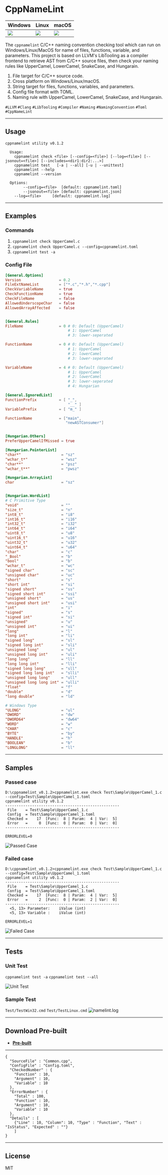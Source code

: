 # **CppNameLint**


| Windows | Linux | macOS |
|---------|-------|-------|
|![](https://dev.azure.com/CppNameLint/cpp-namelint/_apis/build/status/cpp-namelint?branchName=master&jobName=Windows) |![](https://dev.azure.com/CppNameLint/cpp-namelint/_apis/build/status/cpp-namelint?branchName=master&jobName=Linux)   | ![](https://dev.azure.com/CppNameLint/cpp-namelint/_apis/build/status/cpp-namelint?branchName=master&jobName=macOS)


The `cppnamelint` C/C++ naming convention checking tool which can run on Windows/Linux/MacOS for name of files, functions, variable, and parameters. This project is based on LLVM's LibTooling as a compiler frontend to retrieve AST from C/C++ source files, then check your naming rules like UpperCamel, LowerCamel, SnakeCase, and Hungarain.

1. File target for C/C++ source code.
1. Cross platform on Windows/Linux/macOS.
1. String target for files, functions, variables, and parameters.
1. Config file format with TOML.
1. Naming rule with UpperCamel, LowerCamel, SnakeCase, and Hungarain.


`#LLVM` `#Clang` `#LibTooling` `#Compiler` `#Naming` `#NamingConvention` `#Toml` `#CppNameLint`

----------

## **Usage**
```
cppnamelint utility v0.1.2

  Usage:
    cppnamelint check <file> [--config=<file>] [--log=<file>] [--jsonout=<file>] [--includes=<dir1:dir2:...>]
    cppnamelint test   [-a | --all] [-u | --unittest]
    cppnamelint --help
    cppnamelint --version

  Options:
        --config=<file>  [default: cppnamelint.toml]
        --jsonout=<file> [default: cppnamelint.json]
    --log=<file>     [default: cppnamelint.log]
```


----------

## **Examples**

### **Commands**

1. `cppnamelint check UpperCamel.c`
1. `cppnamelint check UpperCamel.c --config=cppnamelint.toml`
1. `cppnamelint test -a`

### **Config File**

```toml
[General.Options]
Version                 = 0.2
FileExtNameList         = ["*.c","*.h","*.cpp"]
CheckVariableName       = true
CheckFunctionName       = true
CheckFileName           = false
AllowedUnderscopeChar   = false
AllowedArrayAffected    = false


[General.Rules]
FileName                = 0 # 0: Default (UpperCamel)
                            # 1: UpperCamel
                            # 3: lower-seperated

FunctionName            = 0 # 0: Default (UpperCamel)
                            # 1: UpperCamel
                            # 2: lowerCamel
                            # 3: lower-seperated

VariableName            = 4 # 0: Default (UpperCamel)
                            # 1: UpperCamel
                            # 2: lowerCamel
                            # 3: lower-seperated
                            # 4: Hungarian

[General.IgnoredList]
FunctionPrefix          = [ "_",
                            "__" ]
VariablePrefix          = [ "m_" ]

FunctionName            = ["main",
                           "newASTConsumer"]


[Hungarian.Others]
PreferUpperCamelIfMissed = true

[Hungarian.PointerList]
"char*"                  = "sz"
"wchar_t*"               = "wsz"
"char**"                 = "psz"
"wchar_t**"              = "pwsz"

[Hungarian.ArrayList]
char                     = "sz"


[Hungarian.WordList]
# C Primitive Type
"void"                   = ""
"size_t"                 = "n"
"int8_t"                 = "i8"
"int16_t"                = "i16"
"int32_t"                = "i32"
"int64_t"                = "i64"
"uint8_t"                = "u8"
"uint16_t"               = "u16"
"uint32_t"               = "u32"
"uint64_t"               = "u64"
"char"                   = "c"
"_Bool"                  = "b"
"bool"                   = "b"
"wchar_t"                = "wc"
"signed char"            = "sc"
"unsigned char"          = "uc"
"short"                  = "s"
"short int"              = "si"
"signed short"           = "ss"
"signed short int"       = "ssi"
"unsigned short"         = "us"
"unsigned short int"     = "usi"
"int"                    = "i"
"signed"                 = "s"
"signed int"             = "si"
"unsigned"               = "u"
"unsigned int"           = "ui"
"long"                   = "l"
"long int"               = "li"
"signed long"            = "sl"
"signed long int"        = "sli"
"unsigned long"          = "ul"
"unsigned long int"      = "uli"
"long long"              = "ll"
"long long int"          = "lli"
"signed long long"       = "sll"
"signed long long int"   = "slli"
"unsigned long long"     = "ull"
"unsigned long long int" = "ulli"
"float"                  = "f"
"double"                 = "d"
"long double"            = "ld"

# Windows Type
"ULONG"                  = "ul"
"DWORD"                  = "dw"
"DWORD64"                = "dw64"
"WORD"                   = "w"
"CHAR"                   = "c"
"BYTE"                   = "by"
"HANDLE"                 = "h"
"BOOLEAN"                = "b"
"LONGLONG"               = "ll"
```

----------

## **Samples**

### **Passed case**

```shell
D:\cppnamelint_v0.1.2>cppnamelint.exe check Test\Sample\UpperCamel_1.c --config=Test\Sample\UpperCamel_1.toml
cppnamelint utility v0.1.2
---------------------------------------------------
 File    = Test\Sample\UpperCamel_1.c
 Config  = Test\Sample\UpperCamel_1.toml
 Checked =    17  [Func:  8 | Param:  4 | Var:  5]
 Error   =     0  [Func:  0 | Param:  0 | Var:  0]
---------------------------------------------------

ERRORLEVEL=0
```
  
![Passed Case](https://i.imgur.com/JmULdqR.png)

### **Failed case**

```shell
D:\cppnamelint_v0.1.2>cppnamelint.exe check Test\Sample\UpperCamel_1.c --config=Test\Sample\UpperCamel_1.toml
cppnamelint utility v0.1.2
---------------------------------------------------
 File    = Test\Sample\UpperCamel_1.c
 Config  = Test\Sample\UpperCamel_1.toml
 Checked =    17  [Func:  8 | Param:  4 | Var:  5]
 Error   =     2  [Func:  0 | Param:  2 | Var:  0]
---------------------------------------------------
  <5, 13> Parameter:    iValue (int)
  <5, 13> Variable :    iValue (int)

ERRORLEVEL=1
```
  
![Failed Case](https://i.imgur.com/YLWolw0.png)


----------

## **Tests**

### **Unit Test**

`cppnamelint test -a`
`cppnamelint test --all`

![Unit Test](https://i.imgur.com/a09h4Yg.png)


### **Sample Test**

`Test/TestWin32.cmd`
`Test/TestLinux.cmd`
![namelint.log](https://i.imgur.com/rEnoOs4.png)


----------

## **Download Pre-built**

- [**Pre-built**](https://github.com/dougpuob/cpp-namelint/releases)


----------


```
{
  "SourceFile" : "Common.cpp",
  "ConfigFile" : "Config.toml",
  "CheckedNumber" : {
    "Function" : 10,
    "Argument" : 10,
    "Variable" : 10
  },
  "ErrorNumber" : {
    "Total" : 100,
    "Function" : 10,
    "Argument" : 10,
    "Variable" : 10
  },
  "Details" : [
    {"Line" : 10, "Column": 10, "Type" : "Function", "Text" : "IsStatus", "Expected" : ""}
    ]
}
```


----------


## License
MIT
